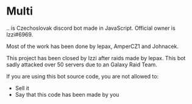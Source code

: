 # Multi
.. is Czechoslovak discord bot made in JavaScript.
Official owner is Izzi#6969. 

Most of the work has been done by lepax, AmperCZ1 and Johnacek.

This project has been closed by Izzi after raids made by lepax.
This bot sadly attacked over 50 servers due to an Galaxy Raid Team.

If you are using this bot source code, you are not allowed to:
- Sell it
- Say that this code has been made by you
